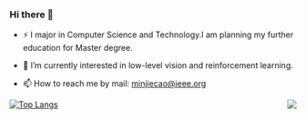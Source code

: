 ### Hi there 👋
- ⚡ I major in Computer Science and Technology.I am planning my further education for Master degree.  
- 🔭 I’m currently interested in low-level vision and reinforcement learning.

- 📫 How to reach me by mail: minjiecao@ieee.org 


[![Top Langs](https://github-readme-stats.vercel.app/api/top-langs/?username=zzxzzk115&theme=light)](https://github.com/anuraghazra/github-readme-stats)
<img align="right" src="https://github-readme-stats.vercel.app/api?username=zzxzzk115&show_icons=true&icon_color=805AD5&text_color=718096&bg_color=ffffff&hide_title=true" />
<!--
**zzxzzk115/zzxzzk115** is a ✨ _special_ ✨ repository because its `README.md` (this file) appears on your GitHub profile.

Here are some ideas to get you started:

- 🔭 I’m currently working on ...
- 🌱 I’m currently learning ...
- 👯 I’m looking to collaborate on ...
- 🤔 I’m looking for help with ...
- 💬 Ask me about ...
- 📫 How to reach me: ...
- 😄 Pronouns: ...
- ⚡ Fun fact: ...
-->
